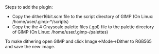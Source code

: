 Steps to add the plugin:

- Copy the dither16bit.scm file to the script directory of GIMP (On Linux: /home/user/.gimp-*/scripts)
- Copy the the 4 Grayscale palette files (.gpl) file to the palette directory of GIMP (On Linux: /home/user/.gimp-/palettes)

To make dithering open GIMP and click Image->Mode->Dither to RGB565 and save the new image.